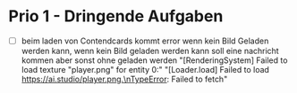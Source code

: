 # Prio 1 - Dringende Aufgaben

- [ ]  beim laden von Contendcards kommt error wenn kein Bild Geladen werden kann, wenn kein Bild geladen werden kann soll eine nachricht kommen aber sonst ohne geladen werden "[RenderingSystem] Failed to load texture \"player.png\" for entity 0:"  "[Loader.load] Failed to load https://ai.studio/player.png.\nTypeError: Failed to fetch" 
